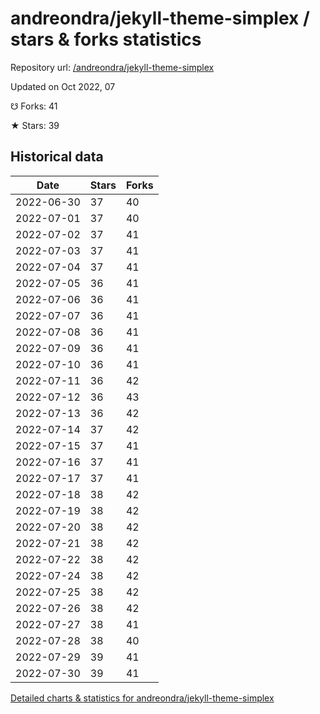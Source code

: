 # andreondra/jekyll-theme-simplex / stars & forks statistics

Repository url: [/andreondra/jekyll-theme-simplex](https://github.com/andreondra/jekyll-theme-simplex)

Updated on Oct 2022, 07

☋ Forks: 41

★ Stars: 39

## Historical data
| Date | Stars | Forks |
|------|-------|-------|
| 2022-06-30 | 37 | 40 | 
| 2022-07-01 | 37 | 40 | 
| 2022-07-02 | 37 | 41 | 
| 2022-07-03 | 37 | 41 | 
| 2022-07-04 | 37 | 41 | 
| 2022-07-05 | 36 | 41 | 
| 2022-07-06 | 36 | 41 | 
| 2022-07-07 | 36 | 41 | 
| 2022-07-08 | 36 | 41 | 
| 2022-07-09 | 36 | 41 | 
| 2022-07-10 | 36 | 41 | 
| 2022-07-11 | 36 | 42 | 
| 2022-07-12 | 36 | 43 | 
| 2022-07-13 | 36 | 42 | 
| 2022-07-14 | 37 | 42 | 
| 2022-07-15 | 37 | 41 | 
| 2022-07-16 | 37 | 41 | 
| 2022-07-17 | 37 | 41 | 
| 2022-07-18 | 38 | 42 | 
| 2022-07-19 | 38 | 42 | 
| 2022-07-20 | 38 | 42 | 
| 2022-07-21 | 38 | 42 | 
| 2022-07-22 | 38 | 42 | 
| 2022-07-24 | 38 | 42 | 
| 2022-07-25 | 38 | 42 | 
| 2022-07-26 | 38 | 42 | 
| 2022-07-27 | 38 | 41 | 
| 2022-07-28 | 38 | 40 | 
| 2022-07-29 | 39 | 41 | 
| 2022-07-30 | 39 | 41 | 


[Detailed charts & statistics for andreondra/jekyll-theme-simplex](https://reviewgithub.com/rep/andreondra/jekyll-theme-simplex)
